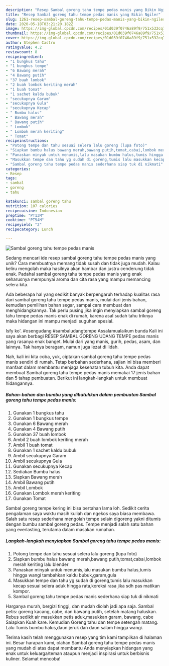 ```yaml
---
description: "Resep Sambal goreng tahu tempe pedas manis yang Bikin Ngiler"
title: "Resep Sambal goreng tahu tempe pedas manis yang Bikin Ngiler"
slug: 1261-resep-sambal-goreng-tahu-tempe-pedas-manis-yang-bikin-ngiler
date: 2020-05-18T03:21:20.182Z
image: https://img-global.cpcdn.com/recipes/01d039f0746a89f9/751x532cq70/sambal-goreng-tahu-tempe-pedas-manis-foto-resep-utama.jpg
thumbnail: https://img-global.cpcdn.com/recipes/01d039f0746a89f9/751x532cq70/sambal-goreng-tahu-tempe-pedas-manis-foto-resep-utama.jpg
cover: https://img-global.cpcdn.com/recipes/01d039f0746a89f9/751x532cq70/sambal-goreng-tahu-tempe-pedas-manis-foto-resep-utama.jpg
author: Stephen Castro
ratingvalue: 4.2
reviewcount: 8
recipeingredient:
- "1 bungkus tahu"
- "1 bungkus tempe"
- "6 Bawang merah"
- "4 Bawang putih"
- "37 buah lombok"
- "2 buah lombok keriting merah"
- "1 buah tomat"
- "1 sachet kaldu bubuk"
- "secukupnya Garam"
- "secukupnya Gula"
- "secukupnya Kecap"
- " Bumbu halus"
- " Bawang merah"
- " Bawang putih"
- " Lombok"
- " Lombok merah keriting"
- " Tomat"
recipeinstructions:
- "Potong tempe dan tahu sesuai selera lalu goreng (lupa foto)"
- "Siapkan bumbu halus bawang merah,bawang putih,tomat,cabai,lombok merah keriting lalu blender"
- "Panaskan minyak untuk menumis,lalu masukan bumbu halus,tumis hingga wangi tambahkan kaldu bubuk,garam,gula"
- "Masukkan tempe dan tahu yg sudah di goreng,tumis lalu masukkan kecap sesuai selera aduk hingga rata,koreksi rasa jika sdh pas matikan kompor."
- "Sambal goreng tahu tempe pedas manis sederhana siap tuk di nikmati"
categories:
- Resep
tags:
- sambal
- goreng
- tahu

katakunci: sambal goreng tahu 
nutrition: 107 calories
recipecuisine: Indonesian
preptime: "PT13M"
cooktime: "PT54M"
recipeyield: "2"
recipecategory: Lunch

---
```



![Sambal goreng tahu tempe pedas manis](https://img-global.cpcdn.com/recipes/01d039f0746a89f9/751x532cq70/sambal-goreng-tahu-tempe-pedas-manis-foto-resep-utama.jpg)

Sedang mencari ide resep sambal goreng tahu tempe pedas manis yang unik? Cara membuatnya memang tidak susah dan tidak juga mudah. Kalau keliru mengolah maka hasilnya akan hambar dan justru cenderung tidak enak. Padahal sambal goreng tahu tempe pedas manis yang enak seharusnya mempunyai aroma dan cita rasa yang mampu memancing selera kita.

Ada beberapa hal yang sedikit banyak berpengaruh terhadap kualitas rasa dari sambal goreng tahu tempe pedas manis, mulai dari jenis bahan, kemudian pemilihan bahan segar, sampai cara membuat dan menghidangkannya. Tak perlu pusing jika ingin menyiapkan sambal goreng tahu tempe pedas manis enak di rumah, karena asal sudah tahu triknya maka hidangan ini mampu menjadi suguhan spesial.

Isfy ko&#39;. #osengudang #sambaludangtempe Assalamualaikum bunda Kali ini saya akan berbagi RESEP SAMBAL GORENG UDANG TEMPE pedas manis yang rasanya enak banget. Mulai dari yang manis, gurih, pedas, asam, dan lainnya. Tak hanya beragam, namun juga lezat di lidah.


Nah, kali ini kita coba, yuk, ciptakan sambal goreng tahu tempe pedas manis sendiri di rumah. Tetap berbahan sederhana, sajian ini bisa memberi manfaat dalam membantu menjaga kesehatan tubuh kita. Anda dapat membuat Sambal goreng tahu tempe pedas manis memakai 17 jenis bahan dan 5 tahap pembuatan. Berikut ini langkah-langkah untuk membuat hidangannya.

<!--inarticleads1-->

##### Bahan-bahan dan bumbu yang dibutuhkan dalam pembuatan Sambal goreng tahu tempe pedas manis:

1. Gunakan 1 bungkus tahu
1. Gunakan 1 bungkus tempe
1. Gunakan 6 Bawang merah
1. Gunakan 4 Bawang putih
1. Gunakan 37 buah lombok
1. Ambil 2 buah lombok keriting merah
1. Ambil 1 buah tomat
1. Gunakan 1 sachet kaldu bubuk
1. Ambil secukupnya Garam
1. Ambil secukupnya Gula
1. Gunakan secukupnya Kecap
1. Sediakan  Bumbu halus
1. Siapkan  Bawang merah
1. Ambil  Bawang putih
1. Ambil  Lombok
1. Gunakan  Lombok merah keriting
1. Gunakan  Tomat


Sambal goreng tempe kering ini bisa bertahan lama loh. Sedikit cerita pengalaman saya waktu masih kuliah dan ngekos saya biasa membawa. Salah satu resep sederhana mengolah tempe selain digoreng yakni ditumis dengan bumbu sambal goreng pedas. Tempe menjadi salah satu bahan yang everlasting, terutama dalam masakan rumahan. 

<!--inarticleads2-->

##### Langkah-langkah menyiapkan Sambal goreng tahu tempe pedas manis:

1. Potong tempe dan tahu sesuai selera lalu goreng (lupa foto)
1. Siapkan bumbu halus bawang merah,bawang putih,tomat,cabai,lombok merah keriting lalu blender
1. Panaskan minyak untuk menumis,lalu masukan bumbu halus,tumis hingga wangi tambahkan kaldu bubuk,garam,gula
1. Masukkan tempe dan tahu yg sudah di goreng,tumis lalu masukkan kecap sesuai selera aduk hingga rata,koreksi rasa jika sdh pas matikan kompor.
1. Sambal goreng tahu tempe pedas manis sederhana siap tuk di nikmati


Harganya murah, bergizi tinggi, dan mudah diolah jadi apa saja. Sambal petis: goreng kacang, cabe, dan bawang putih, setelah matang haluskan. Rebus sedikit air masukkan petis aduk,masukkan garam, bawang, cabe Saiapkan Kuah kare. Kemudian Goreng tahu dan tempe setengah matang. Lalu Tumis bumbu halus,daun jeruk dan daun salam hingga wangi. 

Terima kasih telah menggunakan resep yang tim kami tampilkan di halaman ini. Besar harapan kami, olahan Sambal goreng tahu tempe pedas manis yang mudah di atas dapat membantu Anda menyiapkan hidangan yang enak untuk keluarga/teman ataupun menjadi inspirasi untuk berbisnis kuliner. Selamat mencoba!
